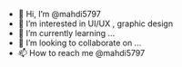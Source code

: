 - 👋 Hi, I’m @mahdi5797
- 👀 I’m interested in UI/UX , graphic design
- 🌱 I’m currently learning ...
- 💞️ I’m looking to collaborate on ...
- 📫 How to reach me @mahdi5797

<!---
mahdi5797/mahdi5797 is a ✨ special ✨ repository because its `README.md` (this file) appears on your GitHub profile.
You can click the Preview link to take a look at your changes.
--->
